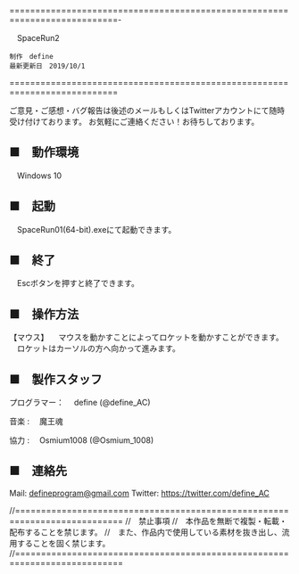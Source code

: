 ﻿===========================================================================-

　SpaceRun2

	制作　define
	最新更新日　2019/10/1

===========================================================================

ご意見・ご感想・バグ報告は後述のメールもしくはTwitterアカウントにて随時受け付けております。
お気軽にご連絡ください！お待ちしております。


■　動作環境
---------------------------------------------------------------
　Windows 10

■　起動
---------------------------------------------------------------
　SpaceRun01(64-bit).exeにて起動できます。

■　終了
---------------------------------------------------------------
　Escボタンを押すと終了できます。


■　操作方法
---------------------------------------------------------------
【マウス】
　マウスを動かすことによってロケットを動かすことができます。
　ロケットはカーソルの方へ向かって進みます。
　

■　製作スタッフ
---------------------------------------------------------------

プログラマー：
　define (@define_AC)

音楽 :
　魔王魂

協力 :
　Osmium1008 (@Osmium_1008)


■　連絡先
---------------------------------------------------------------
Mail: defineprogram@gmail.com
Twitter: https://twitter.com/define_AC


//===========================================================================
//　禁止事項
//　本作品を無断で複製・転載・配布することを禁じます。
//　また、作品内で使用している素材を抜き出し、流用することを固く禁じます。
//===========================================================================